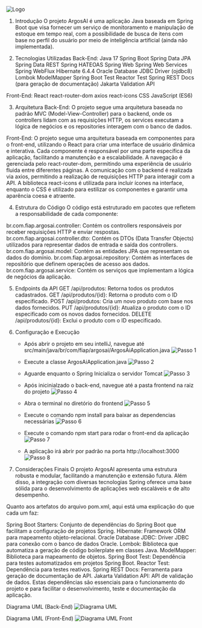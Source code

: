 ![Logo](https://github.com/MuriloNogr/ArgosAI-Sprint2/blob/main/ArgosAIMainLogo.jpeg)

1. Introdução
O projeto ArgosAI é uma aplicação Java baseada em Spring Boot que visa fornecer um serviço de monitoramento e manipulação de estoque em tempo real, com a possibilidade de busca de itens com base no perfil do usuário por meio de inteligência artificial (ainda não implementada).

2. Tecnologias Utilizadas
Back-End:
  Java 17
  Spring Boot
  Spring Data JPA
  Spring Data REST
  Spring HATEOAS
  Spring Web
  Spring Web Services
  Spring WebFlux
  Hibernate 6.4.4
  Oracle Database JDBC Driver (ojdbc8)
  Lombok
  ModelMapper
  Spring Boot Test
  Reactor Test
  Spring REST Docs (para geração de documentação)
  Jakarta Validation API

Front-End:
  React
  react-router-dom
  axios
  react-icons
  CSS
  JavaScript (ES6)

3. Arquitetura
Back-End: O projeto segue uma arquitetura baseada no padrão MVC (Model-View-Controller) para o backend, onde os controllers lidam com as requisições HTTP, os services executam a lógica de negócios e os    repositories interagem com o banco de dados.

Front-End: O projeto segue uma arquitetura baseada em componentes para o front-end, utilizando o React para criar uma interface de usuário dinâmica e interativa. Cada componente é responsável por uma parte específica da aplicação, facilitando a manutenção e a escalabilidade. A navegação é gerenciada pelo react-router-dom, permitindo uma experiência de usuário fluida entre diferentes páginas. A comunicação com o backend é realizada via axios, permitindo a realização de requisições HTTP para interagir com a API. A biblioteca react-icons é utilizada para incluir ícones na interface, enquanto o CSS é utilizado para estilizar os componentes e garantir uma aparência coesa e atraente.

4. Estrutura do Código
O código está estruturado em pacotes que refletem a responsabilidade de cada componente:

br.com.fiap.argosai.controller: Contém os controllers responsáveis por receber requisições HTTP e enviar respostas.
br.com.fiap.argosai.controller.dto: Contém os DTOs (Data Transfer Objects) utilizados para representar dados de entrada e saída dos controllers.
br.com.fiap.argosai.model: Contém as entidades JPA que representam os dados do domínio.
br.com.fiap.argosai.repository: Contém as interfaces de repositório que definem operações de acesso aos dados.
br.com.fiap.argosai.service: Contém os serviços que implementam a lógica de negócios da aplicação.

5. Endpoints da API
GET /api/produtos: Retorna todos os produtos cadastrados.
GET /api/produtos/{id}: Retorna o produto com o ID especificado.
POST /api/produtos: Cria um novo produto com base nos dados fornecidos.
PUT /api/produtos/{id}: Atualiza o produto com o ID especificado com os novos dados fornecidos.
DELETE /api/produtos/{id}: Exclui o produto com o ID especificado.

6. Configuração e Execução
    - Após abrir o projeto em seu intelliJ, navegue até src/main/java/br/com/fiap/argosai/ArgosAiApplication.java
![Passo 1](https://github.com/MuriloNogr/ArgosAI-Sprint2/blob/main/Captura%20de%20tela%202024-05-20%20164440.png)

    - Execute a classe ArgosAiApplication.java
![Passo 2](https://github.com/MuriloNogr/ArgosAI-Sprint2/blob/main/Captura%20de%20tela%202024-05-20%20164454.png)

    - Aguarde enquanto o Spring Inicializa o servidor Tomcat
![Passo 3](https://github.com/MuriloNogr/ArgosAI-Sprint2/blob/main/Captura%20de%20tela%202024-05-20%20164528.png)

    - Após inicinialzado o back-end, navegue até a pasta frontend na raiz do projeto
![Passo 4](https://github.com/MuriloNogr/ArgosAI-Sprint2/blob/main/Captura%20de%20tela%202024-05-20%20164547.png)

    - Abra o terminal no diretório do frontend
![Passo 5](https://github.com/MuriloNogr/ArgosAI-Sprint2/blob/main/Captura%20de%20tela%202024-05-20%20164605.png)

    - Execute o comando npm install para baixar as dependencias necessárias
![Passo 6](https://github.com/MuriloNogr/ArgosAI-Sprint2/blob/main/Captura%20de%20tela%202024-05-20%20164718.png)

    - Execute o comando npm start para rodar o front-end da aplicação
![Passo 7](https://github.com/MuriloNogr/ArgosAI-Sprint2/blob/main/Captura%20de%20tela%202024-05-20%20164756.png)

    - A aplicação irá abrir por padrão na porta http://localhost:3000
![Passo 8](https://github.com/MuriloNogr/ArgosAI-Sprint2/blob/main/Captura%20de%20tela%202024-05-20%20164832.png)

7. Considerações Finais
O projeto ArgosAI apresenta uma estrutura robusta e modular, facilitando a manutenção e extensão futura. Além disso, a integração com diversas tecnologias Spring oferece uma base sólida para o desenvolvimento de aplicações web escaláveis e de alto desempenho.

Quanto aos artefatos do arquivo pom.xml, aqui está uma explicação do que cada um faz:

Spring Boot Starters: Conjunto de dependências do Spring Boot que facilitam a configuração de projetos Spring.
Hibernate: Framework ORM para mapeamento objeto-relacional.
Oracle Database JDBC: Driver JDBC para conexão com o banco de dados Oracle.
Lombok: Biblioteca que automatiza a geração de código boilerplate em classes Java.
ModelMapper: Biblioteca para mapeamento de objetos.
Spring Boot Test: Dependência para testes automatizados em projetos Spring Boot.
Reactor Test: Dependência para testes reativos.
Spring REST Docs: Ferramenta para geração de documentação de API.
Jakarta Validation API: API de validação de dados.
Estas dependências são essenciais para o funcionamento do projeto e para facilitar o desenvolvimento, teste e documentação da aplicação.

Diagrama UML (Back-End)
![Diagrama UML](https://github.com/MuriloNogr/ArgosAI-Sprint2/blob/main/ArgosAI-UMLv2.png)

Diagrama UML (Front-End)
![Diagrama UML Front](https://github.com/MuriloNogr/ArgosAI-Sprint2/blob/main/ArgosAI-FrontUML.png)
